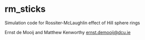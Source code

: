# rm_sticks
Simulation code for Rossiter-McLaughlin effect of Hill sphere rings

Ernst de Mooij and Matthew Kenworthy
ernst.demooij@dcu.ie